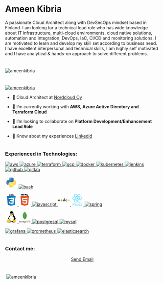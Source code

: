 <h1 align="left">Ameen Kibria</h1>
<p align="left">A passionate Cloud Architect along with DevSecOps mindset based in Finland.
I am looking for a technical lead role who has wide knowledge about IT infrastructure, multi-cloud environments, cloud native solutions, automation and integration, DevOps, IaC, CI/CD and monitoring solutions. I am motivated to learn and develop my skill set according to business need. I have excellent interpersonal and technical skills, I am highly self motivated and I have analytical & hands-on approach to solve different problems.</p>
<h1></h1>
<p align="left"> <img src="https://komarev.com/ghpvc/?username=ameenkibria&label=Profile%20views&color=0e75b6&style=flat" alt="ameenkibria" /> </p>
<h1></h1>
<p align="left"> <a href="https://github.com/ryo-ma/github-profile-trophy"><img src="https://github-profile-trophy.vercel.app/?username=ameenkibria" alt="ameenkibria" /></a> </p>

- 🔭 Cloud Architect at [Nordcloud Oy](www.nordcloud.com)

- 🌱 I’m currently working with **AWS, Azure Active Directory and Terraform Cloud**

- 👯 I’m looking to collaborate on **Platform Development/Enhancement Lead Role**

- 📄 Know about my experiences [Linkedid](https://www.linkedin.com/in/makibria/)
<h1></h1>

<p align="left">
</p>

<h3 align="left">Experienced in Technologies:</h3>
  <p align="left"> 
  <a href="https://aws.amazon.com" target="_blank" rel="noreferrer"> <img src="https://cdn.worldvectorlogo.com/logos/aws-2.svg" alt="aws" width="40" height="40"/> </a> 
  <a href="https://azure.microsoft.com/en-in/" target="_blank" rel="noreferrer"> <img src="https://cdn.worldvectorlogo.com/logos/azure-2.svg" alt="azure" width="40" height="40"/> </a> 
  <a href="https://www.terraform.io/" target="_blank" rel="noreferrer"> <img src="https://www.vectorlogo.zone/logos/terraformio/terraformio-icon.svg" alt="terraform" width="40" height="40"/> </a>
  <a href="https://cloud.google.com" target="_blank" rel="noreferrer"> <img src="https://www.vectorlogo.zone/logos/google_cloud/google_cloud-icon.svg" alt="gcp" width="40" height="40"/> </a> 
  <a href="https://www.docker.com/" target="_blank" rel="noreferrer"> <img src="https://cdn.worldvectorlogo.com/logos/docker-4.svg" alt="docker" width="40" height="40"/> </a>
  <a href="https://kubernetes.io" target="_blank" rel="noreferrer"> <img src="https://cdn.worldvectorlogo.com/logos/kubernets.svg" alt="kubernetes" width="40" height="40"/> </a>
  <a href="https://www.jenkins.io" target="_blank" rel="noreferrer"> <img src="https://cdn.worldvectorlogo.com/logos/jenkins-1.svg" alt="jenkins" width="40" height="40"/> </a> 
  <a href="https://github.com/" target="_blank" rel="noreferrer"> <img src="https://cdn.worldvectorlogo.com/logos/github-icon.svg" alt="github" width="40" height="40"/> </a> 
  <a href="https://about.gitlab.com/" rel="noreferrer"> <img src="https://cdn.worldvectorlogo.com/logos/gitlab.svg" alt="gitlab" width="40" height="40"/> </a> 
  
  <a href="https://www.python.org" target="_blank" rel="noreferrer"> <img src="https://raw.githubusercontent.com/devicons/devicon/master/icons/python/python-original.svg" alt="python" width="40" height="40"/> </a>
  <a href="https://www.geeksforgeeks.org/bash-scripting-introduction-to-bash-and-bash-scripting/" target="_blank" rel="noreferrer"> <img src="https://cdn.worldvectorlogo.com/logos/bash-1.svg" alt="bash" width="40" height="40"/> </a>
    
  <a href="https://www.w3schools.com/css/" target="_blank" rel="noreferrer"> <img src="https://raw.githubusercontent.com/devicons/devicon/master/icons/css3/css3-original-wordmark.svg" alt="css3" width="40" height="40"/> </a>
  <a href="https://www.w3.org/html/" target="_blank" rel="noreferrer"> <img src="https://raw.githubusercontent.com/devicons/devicon/master/icons/html5/html5-original-wordmark.svg" alt="html5" width="40" height="40"/> </a> 
  <a href="https://developer.mozilla.org/en-US/docs/Web/JavaScript" target="_blank" rel="noreferrer"> <img src="https://cdn.worldvectorlogo.com/logos/logo-javascript.svg" alt="javascript" width="40" height="40"/> </a>
  <a href="https://nodejs.org" target="_blank" rel="noreferrer"> <img src="https://raw.githubusercontent.com/devicons/devicon/master/icons/nodejs/nodejs-original-wordmark.svg" alt="nodejs" width="40" height="40"/> </a>
  <a href="https://reactjs.org/" target="_blank" rel="noreferrer"> <img src="https://raw.githubusercontent.com/devicons/devicon/master/icons/react/react-original-wordmark.svg" alt="react" width="40" height="40"/> </a>
  <a href="https://spring.io/" target="_blank" rel="noreferrer"> <img src="https://www.vectorlogo.zone/logos/springio/springio-icon.svg" alt="spring" width="40" height="40"/> </a> 
  
  <a href="https://www.linux.org/" target="_blank" rel="noreferrer"> <img src="https://raw.githubusercontent.com/devicons/devicon/master/icons/linux/linux-original.svg" alt="linux" width="40" height="40"/> </a>
  <a href="https://www.mongodb.com/" target="_blank" rel="noreferrer"> <img src="https://raw.githubusercontent.com/devicons/devicon/master/icons/mongodb/mongodb-original-wordmark.svg" alt="mongodb" width="40" height="40"/> </a>
  <a href="https://www.postgresql.org" target="_blank" rel="noreferrer"> <img src="https://cdn.worldvectorlogo.com/logos/postgresql.svg" alt="postgresql" width="40" height="40"/> </a>
  <a href="https://www.mysql.com/" target="_blank" rel="noreferrer"> <img src="https://cdn.worldvectorlogo.com/logos/mysql-logo.svg" alt="mysql" width="40" height="40"/> </a>

  
  <a href="https://grafana.com" target="_blank" rel="noreferrer"> <img src="https://cdn.worldvectorlogo.com/logos/grafana.svg" alt="grafana" width="40" height="40"/> </a> 
  <a href="https://prometheus.io/" target="_blank" rel="noreferrer"> <img src="https://cdn.worldvectorlogo.com/logos/prometheus.svg" alt="prometheus" width="40" height="40"/> </a> 
  <a href="https://www.elastic.co/elasticsearch/" target="_blank" rel="noreferrer"> <img src="https://cdn.worldvectorlogo.com/logos/elasticsearch.svg" alt="elasticsearch" width="40" height="40"/> </a> 
</p>
<h1></h1>

<p align="left">
</p>

<h3 align="left">Contact me:</h3>
  <p align="middle">
    <a href="mailto: makibria@gmail.com" target="_blank" rel="noreferrer"> Send Email </a>
  </p> 
<h1></h1>

<p>&nbsp;<img align="center" src="https://github-readme-stats.vercel.app/api?username=ameenkibria&show_icons=true&locale=en" alt="ameenkibria" /></p>

